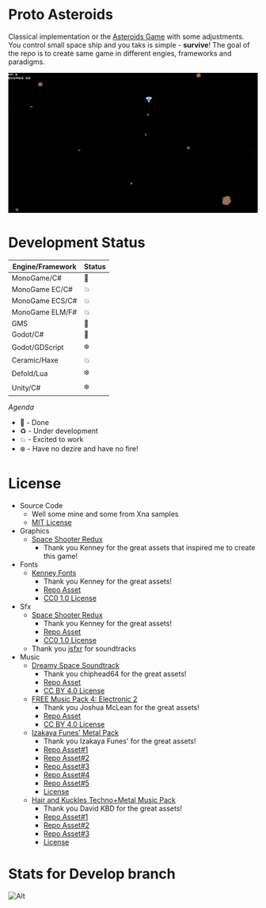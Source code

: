 # Proto Asteroids

Classical implementation or the [Asteroids Game](https://en.wikipedia.org/wiki/Asteroids_(video_game)) with some adjustments. You control small space ship and you taks is simple - **survive**! The goal of the repo is to create same game in different engies, frameworks and paradigms.

![Game Screenshot](doc/game-screenshot.png)

# Development Status
| Engine/Framework  | Status        |
| -------------     | ------------- |
| MonoGame/C#       | :green_heart: |
| MonoGame EC/C#    | :boom:        |
| MonoGame ECS/C#   | :boom:        |
| MonoGame ELM/F#   | :boom:        |
| GMS               | :green_heart: |
| Godot/C#          | :green_heart: |
| Godot/GDScript    | :snowflake:   |
| Ceramic/Haxe      | :boom:        |
| Defold/Lua        | :snowflake:   |
| Unity/C#          | :snowflake:   |

*Agenda*
* :green_heart: - Done
* :recycle: - Under development
* :boom: - Excited to work
* :snowflake: - Have no dezire and have no fire!

# License
* Source Code
    * Well some mine and some from Xna samples 
    * [MIT License](LICENSE)
* Graphics
  * [Space Shooter Redux](https://kenney.nl/assets/space-shooter-redux) 
    * Thank you Kenney for the great assets that inspired me to create this game!
* Fonts
  * [Kenney Fonts](https://kenney.nl/assets/kenney-fonts)
    * Thank you Kenney for the great assets!
    * [Repo Asset](content/fonts/kenney-future.font.ttf)
    * [CC0 1.0 License](https://creativecommons.org/publicdomain/zero/1.0/)
* Sfx
  * [Space Shooter Redux](https://kenney.nl/assets/space-shooter-redux)
    * Thank you Kenney for the great assets!
    * [Repo Asset](content/sounds/laser.sound.ogg)
    * [CC0 1.0 License](https://creativecommons.org/publicdomain/zero/1.0/)
  * Thank you [jsfxr](https://sfxr.me/) for soundtracks 
* Music
    * [Dreamy Space Soundtrack](https://chiphead64.itch.io/dreamy-space-soundtrack)
      * Thank you chiphead64 for the great assets!
      * [Repo Asset](content/music/menu.song.mp3)
      * [CC BY 4.0 License](https://creativecommons.org/licenses/by/4.0/)
    * [FREE Music Pack 4: Electronic 2](https://joshua-mclean.itch.io/free-music-pack-4)
      * Thank you Joshua McLean for the great assets!
      * [Repo Asset](content/music/game1.song.mp3)
      * [CC BY 4.0 License](https://creativecommons.org/licenses/by/4.0/)
    * [Izakaya Funes' Metal Pack](https://polarnyne.itch.io/izakaya-funes-metal-pack)
      * Thank you Izakaya Funes' for the great assets!
      * [Repo Asset#1](content/music/game2.song.wav)
      * [Repo Asset#2](content/music/game3.song.wav)
      * [Repo Asset#3](content/music/game4.song.wav)
      * [Repo Asset#4](content/music/game5.song.wav)
      * [Repo Asset#5](content/music/game6.song.wav)
      * [License](https://polarnyne.itch.io/izakaya-funes-metal-pack)
    * [Hair and Kuckles Techno+Metal Music Pack](https://davidkbd.itch.io/hair-and-kuckles-technometal-music-pack)
        * Thank you David KBD for the great assets!
        * [Repo Asset#1](content/music/game7.song.ogg)
        * [Repo Asset#2](content/music/game8.song.ogg)
        * [Repo Asset#3](content/music/game9.song.ogg)
        * [License](https://davidkbd.itch.io/hair-and-kuckles-technometal-music-pack)

# Stats for Develop branch
![Alt](https://repobeats.axiom.co/api/embed/9a8de0842d8cfbbd5b8060014b6e632a4944a3a1.svg "Repobeats analytics image")
